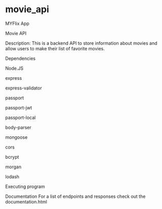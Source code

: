 # movie_api

MYFlix App

Movie API

Description: This is a backend API to store information about movies and allow users to make their list of favorite movies. 

Dependencies

Node.JS

express

express-validator

passport

passport-jwt

passport-local

body-parser

mongoose

cors

bcrypt

morgan

lodash

Executing program

Documentation
For a list of endpoints and responses check out the documentation.html
